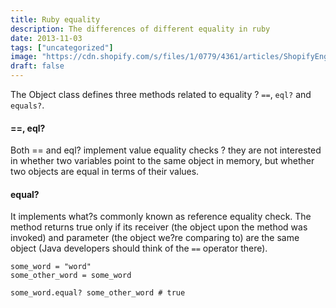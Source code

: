 ```yaml
---
title: Ruby equality
description: The differences of different equality in ruby
date: 2013-11-03
tags: ["uncategorized"]
image: "https://cdn.shopify.com/s/files/1/0779/4361/articles/ShopifyEng_BlogIllustrations_220411_72ppi_01_ImplementingEqualityInRuby.jpg?v=1653388463"
draft: false
---
```


The Object class defines three methods related to equality ? `==`, `eql?` and `equals?`.

#### ==, eql?
Both == and eql? implement value equality checks ? they are not interested in whether two variables point to the same object in memory, but whether two objects are equal in terms of their values.

#### equal?
It implements what?s commonly known as reference equality check. The method returns true only if its receiver (the object upon the method was invoked) and parameter (the object we?re comparing to) are the same object (Java developers should think of the `==` operator there).

```
some_word = "word"
some_other_word = some_word

some_word.equal? some_other_word # true
```